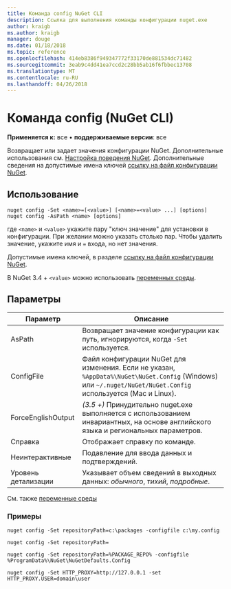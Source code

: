 ```yaml
---
title: Команда config NuGet CLI
description: Ссылка для выполнения команды конфигурации nuget.exe
author: kraigb
ms.author: kraigb
manager: douge
ms.date: 01/18/2018
ms.topic: reference
ms.openlocfilehash: 414eb8386f949347772f33170de881534dc71482
ms.sourcegitcommit: 3eab9c4dd41ea7ccd2c28bb5ab16f6fbbec13708
ms.translationtype: MT
ms.contentlocale: ru-RU
ms.lasthandoff: 04/26/2018
---
```

# <a name="config-command-nuget-cli"></a>Команда config (NuGet CLI)

**Применяется к:** все &bullet; **поддерживаемые версии**: все

Возвращает или задает значения конфигурации NuGet. Дополнительные использования см. [Настройка поведения NuGet](../consume-packages/configuring-nuget-behavior.md). Дополнительные сведения на допустимые имена ключей [ссылку на файл конфигурации NuGet](../reference/nuget-config-file.md).

## <a name="usage"></a>Использование

```cli
nuget config -Set <name>=[<value>] [<name>=<value> ...] [options]
nuget config -AsPath <name> [options]
```

где `<name>` и `<value>` укажите пару "ключ значение" для установки в конфигурации. При желании можно указать столько пар. Чтобы удалить значение, укажите имя и `=` входа, но нет значения.

Допустимые имена ключей, в разделе [ссылку на файл конфигурации NuGet](../reference/nuget-config-file.md).

В NuGet 3.4 + `<value>` можно использовать [переменных среды](cli-ref-environment-variables.md).

## <a name="options"></a>Параметры

| Параметр | Описание |
| --- | --- |
| AsPath | Возвращает значение конфигурации как путь, игнорируются, когда `-Set` используется. |
| ConfigFile | Файл конфигурации NuGet для изменения. Если не указан, `%AppData%\NuGet\NuGet.Config` (Windows) или `~/.nuget/NuGet/NuGet.Config` используется (Mac и Linux).|
| ForceEnglishOutput | *(3.5 +)*  Принудительно nuget.exe выполняется с использованием инвариантных, на основе английского языка и региональных параметров. |
| Справка | Отображает справку по команде. |
| Неинтерактивные | Подавление для ввода данных и подтверждений. |
| Уровень детализации | Указывает объем сведений в выходных данных: *обычного*, *тихий*, *подробные*. |

См. также [переменные среды](cli-ref-environment-variables.md)

### <a name="examples"></a>Примеры

```cli
nuget config -Set repositoryPath=c:\packages -configfile c:\my.config

nuget config -Set repositoryPath=

nuget config -Set repositoryPath=%PACKAGE_REPO% -configfile %ProgramData%\NuGet\NuGetDefaults.Config

nuget config -Set HTTP_PROXY=http://127.0.0.1 -set HTTP_PROXY.USER=domain\user
```
